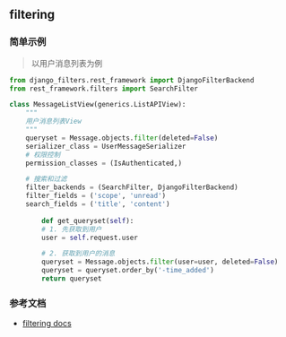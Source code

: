 ## filtering

### 简单示例
> 以用户消息列表为例

```python
from django_filters.rest_framework import DjangoFilterBackend
from rest_framework.filters import SearchFilter

class MessageListView(generics.ListAPIView):
    """
    用户消息列表View
    """
    queryset = Message.objects.filter(deleted=False)
    serializer_class = UserMessageSerializer
    # 权限控制
    permission_classes = (IsAuthenticated,)

    # 搜索和过滤
    filter_backends = (SearchFilter, DjangoFilterBackend)
    filter_fields = ('scope', 'unread')
    search_fields = ('title', 'content')
    
        def get_queryset(self):
        # 1. 先获取到用户
        user = self.request.user

        # 2. 获取到用户的消息
        queryset = Message.objects.filter(user=user, deleted=False)
        queryset = queryset.order_by('-time_added')
        return queryset
```

### 参考文档
- [filtering docs](http://www.django-rest-framework.org/api-guide/filtering/)